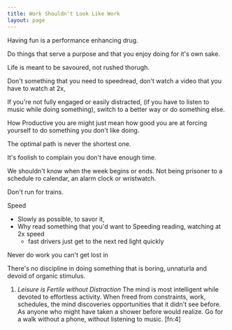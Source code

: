 ```yaml
---
title: Work Shouldn't Look Like Work 
layout: page
---
```


Having fun is a performance enhancing drug.

Do things that serve a purpose and that you enjoy doing for it\'s own
sake.

Life is meant to be savoured, not rushed thorugh.

Don\'t something that you need to speedread, don\'t watch a video that
you have to watch at 2x,

If you\'re not fully engaged or easily distracted, (if you have to
listen to music while doing something), switch to a better way or do
something else.

How Productive you are might just mean how good you are at forcing
yourself to do something you don\'t like doing.

The optimal path is never the shortest one.

It\'s foolish to complain you don\'t have enough time.

We shouldn\'t know when the week begins or ends. Not being prisoner to a
schedule ro calendar, an alarm clock or wristwatch.

Don\'t run for trains.

Speed

-   Slowly as possible, to savor it,
-   Why read something that you'd want to Speeding reading, watching at
    2x speed
    -   fast drivers just get to the next red light quickly

Never do work you can't get lost in

There\'s no discipline in doing something that is boring, unnaturla and
devoid of organic stimulus.

1.  *Leisure is Fertile without Distraction* The mind is most
    intelligent while devoted to effortless activity. When freed from
    constraints, work, schedules, the mind discoveries opportunities
    that it didn\'t see before. As anyone who might have taken a shower
    before would realize. Go for a walk without a phone, without
    listening to music. \[fn:4\]
